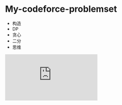 # My-codeforce-problemset

+ 构造
+ DP
+ 贪心
+ 二分
+ 思维

![hello](https://github.com/qwqcoder/My-codeforce-problemset/blob/main/%E7%AE%97%E6%B3%95%E5%AD%A6%E4%B9%A0.md)

